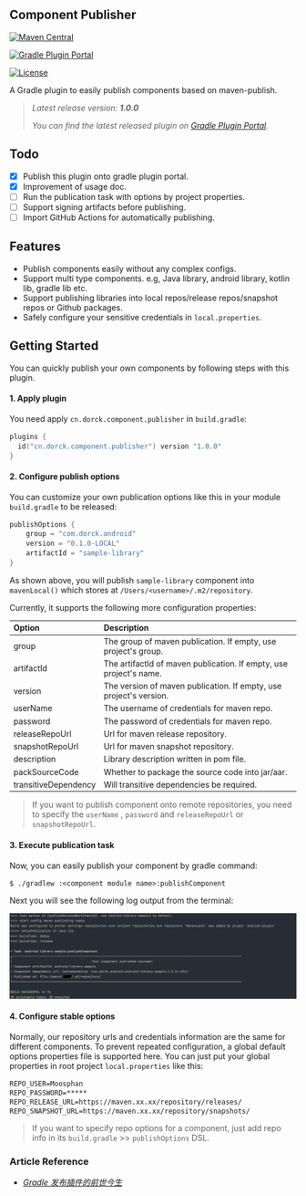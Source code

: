 ## Component Publisher

[![Maven Central](https://img.shields.io/maven-central/v/cn.dorck.android/component-publisher?style=flat-square)](https://search.maven.org/artifact/cn.dorck.android/component-publisher)

[![Gradle Plugin Portal](https://img.shields.io/gradle-plugin-portal/v/cn.dorck.component.publisher?style=flat-square)](https://plugins.gradle.org/plugin/cn.dorck.component.publisher)

[![License](https://img.shields.io/badge/license-apache2.0-blue?style=flat-square.svg)](https://opensource.org/licenses/Apache-2.0)

 A Gradle plugin to easily publish components based on maven-publish. 

> *Latest release version: **1.0.0***
>
> *You can find the latest released plugin on [Gradle Plugin Portal](https://plugins.gradle.org/plugin/cn.dorck.component.publisher).*

## Todo

- [x] Publish this plugin onto gradle plugin portal.
- [x] Improvement of usage doc.
- [ ] Run the publication task with options by project properties.
- [ ] Support signing artifacts before publishing.
- [ ] Import GitHub Actions for automatically publishing.

## Features

- Publish components easily without any complex configs.
- Support multi type components. e.g, Java library, android library, kotlin lib, gradle lib etc.
- Support publishing libraries into local repos/release repos/snapshot repos or Github packages.
- Safely configure your sensitive credentials in `local.properties`.

## Getting Started

You can quickly publish your own components by following steps with this plugin.
#### 1. Apply plugin

You need apply `cn.dorck.component.publisher` in `build.gradle`:

```kotlin
plugins {
  id("cn.dorck.component.publisher") version "1.0.0"
}
```

#### 2. Configure publish options

You can customize your own publication options like this in your module `build.gradle` to be released:

```kotlin
publishOptions {
    group = "com.dorck.android"
    version = "0.1.0-LOCAL"
    artifactId = "sample-library"
}
```

As shown above, you will publish `sample-library` component into `mavenLocal()` which stores at `/Users/<username>/.m2/repository`.

Currently, it supports the following more configuration properties:

| Option               | Description                                                  |
| :------------------- | :----------------------------------------------------------- |
| group                | The group of maven publication. If empty, use project's group. |
| artifactId           | The artifactId of maven publication. If empty, use project's name. |
| version              | The version of maven publication. If empty, use project's version. |
| userName             | The username of credentials for maven repo.                  |
| password             | The password of credentials for maven repo.                  |
| releaseRepoUrl       | Url for maven release repository.                            |
| snapshotRepoUrl      | Url for maven snapshot repository.                           |
| description          | Library description written in pom file.                     |
| packSourceCode       | Whether to package the source code into jar/aar.             |
| transitiveDependency | Will transitive dependencies be required.                    |

> If you want to publish component onto remote repositories, you need to specify the `userName` , `password` and `releaseRepoUrl` or `snapshotRepoUrl`.

#### 3. Execute publication task

Now, you can easily publish your component by gradle command:

```
$ ./gradlew :<component module name>:publishComponent
```

Next you will see the following log output from the terminal:

<img src="./arts/component_output.png" alt="component_output" style="zoom:50%;" />

#### 4. Configure stable options

Normally, our repository urls and credentials information are the same for different components. To prevent repeated configuration, a global default options properties file is supported here. You can just put your global properties in root project `local.properties` like this:

```properties
REPO_USER=Moosphan
REPO_PASSWORD=*****
REPO_RELEASE_URL=https://maven.xx.xx/repository/releases/
REPO_SNAPSHOT_URL=https://maven.xx.xx/repository/snapshots/
```

> If you want to specify repo options for a component, just add repo info in its `build.gradle` >> `publishOptions` DSL.

### Article Reference

- [*Gradle 发布插件的前世今生*](https://dorck.cn/gradle/2022/08/20/component-publication-plugin/)
